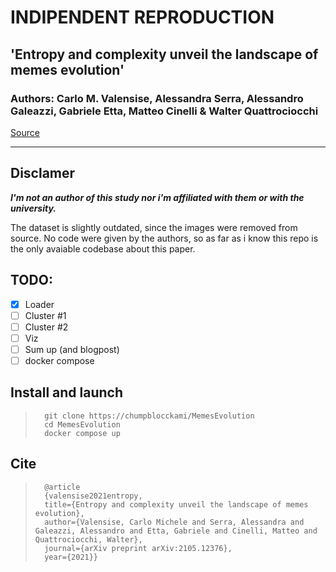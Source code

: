 # INDIPENDENT REPRODUCTION 
## 'Entropy and complexity unveil the landscape of memes evolution'
### Authors: Carlo M. Valensise, Alessandra Serra, Alessandro Galeazzi, Gabriele Etta, Matteo Cinelli & Walter Quattrociocchi 
[Source](https://www.nature.com/articles/s41598-021-99468-6)

---

## Disclamer
***I'm not an author of this study nor i'm affiliated with them or with the university.***

The dataset is slightly outdated, since the images were removed from source.
No code were given by the authors, so as far as i know this repo is the only avaiable codebase about this paper.

## TODO:
- [x] Loader
- [ ] Cluster #1
- [ ] Cluster #2
- [ ] Viz
- [ ] Sum up (and blogpost)
- [ ] docker compose
 
## Install and launch
>       git clone https://chumpblocckami/MemesEvolution
>       cd MemesEvolution
>       docker compose up

## Cite
>       @article
>       {valensise2021entropy,
>       title={Entropy and complexity unveil the landscape of memes evolution},
>       author={Valensise, Carlo Michele and Serra, Alessandra and Galeazzi, Alessandro and Etta, Gabriele and Cinelli, Matteo and Quattrociocchi, Walter},
>       journal={arXiv preprint arXiv:2105.12376},
>       year={2021}}
